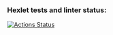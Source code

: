 ### Hexlet tests and linter status:
[![Actions Status](https://github.com/konditer13/python-project-lvl1/workflows/hexlet-check/badge.svg)](https://github.com/konditer13/python-project-lvl1/actions)